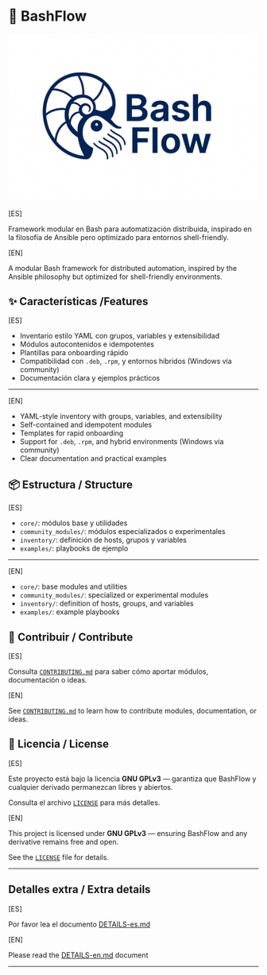 # 🚀 BashFlow

![Logo BashFlow](./bashflow-logo.svg)

[ES] 

Framework modular en Bash para automatización distribuida, inspirado en la filosofía de Ansible pero optimizado para entornos shell-friendly.

[EN] 

A modular Bash framework for distributed automation, inspired by the Ansible philosophy but optimized for shell-friendly environments.


## ✨ Características /Features
[ES]
- Inventario estilo YAML con grupos, variables y extensibilidad
- Módulos autocontenidos e idempotentes
- Plantillas para onboarding rápido
- Compatibilidad con `.deb`, `.rpm`, y entornos híbridos (Windows vía community)
- Documentación clara y ejemplos prácticos

---
[EN]
- YAML-style inventory with groups, variables, and extensibility
- Self-contained and idempotent modules
- Templates for rapid onboarding
- Support for `.deb`, `.rpm`, and hybrid environments (Windows via community)
- Clear documentation and practical examples

## 📦 Estructura / Structure
[ES]
- `core/`: módulos base y utilidades
- `community_modules/`: módulos especializados o experimentales
- `inventory/`: definición de hosts, grupos y variables
- `examples/`: playbooks de ejemplo
---
[EN]
- `core/`: base modules and utilities
- `community_modules/`: specialized or experimental modules
- `inventory/`: definition of hosts, groups, and variables
- `examples/`: example playbooks

## 🤝 Contribuir / Contribute
[ES]

Consulta [`CONTRIBUTING.md`](CONTRIBUTING.md) para saber cómo aportar módulos, documentación o ideas.

[EN]

See [`CONTRIBUTING.md`](CONTRIBUTING.md) to learn how to contribute modules, documentation, or ideas.

## 📄 Licencia / License
[ES]

Este proyecto está bajo la licencia **GNU GPLv3** — garantiza que BashFlow y cualquier derivado permanezcan libres y abiertos.  

Consulta el archivo [`LICENSE`](LICENSE) para más detalles.  

[EN]

This project is licensed under **GNU GPLv3** — ensuring BashFlow and any derivative remains free and open.

See the [`LICENSE`](LICENSE) file for details.


---

## Detalles extra  / Extra details

[ES]

Por favor lea el documento [DETAILS-es.md](docs/DETAILS-es.md)

[EN]

Please read the [DETAILS-en.md](docs/DETAILS-en.md) document

---
